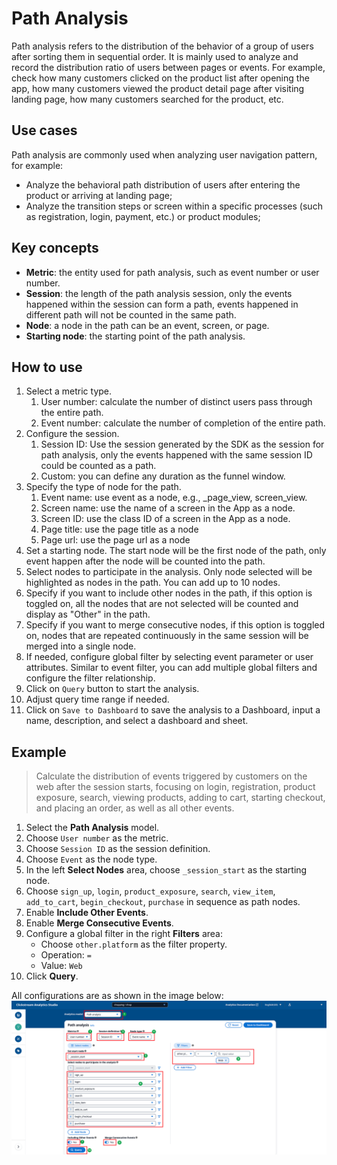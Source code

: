 # Path Analysis
Path analysis refers to the distribution of the behavior of a group of users after sorting them in sequential order. It is mainly used to analyze and record the distribution ratio of users between pages or events. For example, check how many customers clicked on the product list after opening the app, how many customers viewed the product detail page after visiting landing page, how many customers searched for the product, etc. 

## Use cases
Path analysis are commonly used when analyzing user navigation pattern, for example:

- Analyze the behavioral path distribution of users after entering the product or arriving at landing page;
- Analyze the transition steps or screen within a specific processes (such as registration, login, payment, etc.) or product modules;

## Key concepts

- **Metric**: the entity used for path analysis, such as event number or user number.
- **Session**: the length of the path analysis session, only the events happened within the session can form a path, events happened in different path will not be counted in the same path.
- **Node**: a node in the path can be an event, screen, or page.
- **Starting node**: the starting point of the path analysis.

## How to use

1. Select a metric type. 
    1. User number: calculate the number of distinct users pass through the entire path.
    2. Event number: calculate the number of completion of the entire path.
2. Configure the session.
    1. Session ID: Use the session generated by the SDK as the session for path analysis, only the events happened with the same session ID could be counted as a path.
    2. Custom: you can define any duration as the funnel window.
3. Specify the type of node for the path.
    1. Event name: use event as a node, e.g., _page_view, screen_view.
    2. Screen name: use the name of a screen in the App as a node.
    3. Screen ID: use the class ID of a screen in the App as a node.
    4. Page title: use the page title as a node
    5. Page url: use the page url as a node
4. Set a starting node. The start node will be the first node of the path, only event happen after the node will be counted into the path.
5. Select nodes to participate in the analysis. Only node selected will be highlighted as nodes in the path. You can add up to 10 nodes.
6. Specify if you want to include other nodes in the path, if this option is toggled on, all the nodes that are not selected will be counted and display as "Other" in the path.
7. Specify if you want to merge consecutive nodes, if this option is toggled on, nodes that are repeated continuously in the same session will be merged into a single node.
8. If needed, configure global filter by selecting event parameter or user attributes. Similar to event filter, you can add multiple global filters and configure the filter relationship.
9.  Click on `Query` button to start the analysis. 
10. Adjust query time range if needed.
11. Click on `Save to Dashboard` to save the analysis to a Dashboard, input a name, description, and select a dashboard and sheet.

## Example

> Calculate the distribution of events triggered by customers on the web after the session starts, focusing on login, registration, product exposure, search, viewing products, adding to cart, starting checkout, and placing an order, as well as all other events.

1. Select the **Path Analysis** model.
2. Choose `User number` as the metric.
3. Choose `Session ID` as the session definition.
4. Choose `Event` as the node type.
5. In the left **Select Nodes** area, choose `_session_start` as the starting node.
6. Choose `sign_up`, `login`, `product_exposure`, `search`, `view_item`, `add_to_cart`, `begin_checkout`, `purchase` in sequence as path nodes.
7. Enable **Include Other Events**.
8. Enable **Merge Consecutive Events**.
9. Configure a global filter in the right **Filters** area:
    - Choose `other.platform` as the filter property.
    - Operation: `=`
    - Value: `Web`
10. Click **Query**.

All configurations are as shown in the image below:
![explore-funnel](../../images/analytics/explore/explore-path-en.png)
